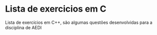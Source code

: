 # Lista de exercicios em C
 Lista de exercícios em C++, são algumas questões desenvolvidas para a disciplina de AEDI

